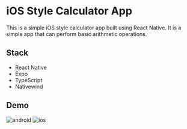 # iOS Style Calculator App

This is a simple iOS style calculator app built using React Native. It is a simple app that can perform basic arithmetic operations.

## Stack

- React Native
- Expo
- TypeScript
- Nativewind

## Demo

![android](https://user-images.githubusercontent.com/49245415/221334501-aba14e15-379a-48d7-b726-d2d5b7d1d75b.png)
![ios](https://user-images.githubusercontent.com/49245415/221334517-d017e0f0-c18f-424b-a1c0-81d540f2daa3.png)
